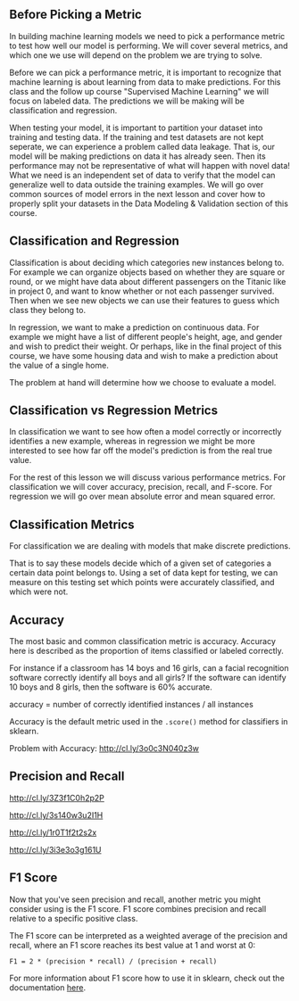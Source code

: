 
## Before Picking a Metric

In building machine learning models we need to pick a performance metric to test how well our model is performing. We will cover several metrics, and which one we use will depend on the problem we are trying to solve.

Before we can pick a performance metric, it is important to recognize that machine learning is about learning from data to make predictions. For this class and the follow up course "Supervised Machine Learning" we will focus on labeled data. The predictions we will be making will be classification and regression.

When testing your model, it is important to partition your dataset into training and testing data. If the training and test datasets are not kept seperate, we can experience a problem called data leakage. That is, our model will be making predictions on data it has already seen. Then its performance may not be representative of what will happen with novel data! What we need is an independent set of data to verify that the model can generalize well to data outside the training examples. We will go over common sources of model errors in the next lesson and cover how to properly split your datasets in the Data Modeling & Validation section of this course.

## Classification and Regression

Classification is about deciding which categories new instances belong to. For example we can organize objects based on whether they are square or round, or we might have data about different passengers on the Titanic like in project 0, and want to know whether or not each passenger survived. Then when we see new objects we can use their features to guess which class they belong to.

In regression, we want to make a prediction on continuous data. For example we might have a list of different people's height, age, and gender and wish to predict their weight. Or perhaps, like in the final project of this course, we have some housing data and wish to make a prediction about the value of a single home.

The problem at hand will determine how we choose to evaluate a model.

## Classification vs Regression Metrics

In classification we want to see how often a model correctly or incorrectly identifies a new example, whereas in regression we might be more interested to see how far off the model's prediction is from the real true value.

For the rest of this lesson we will discuss various performance metrics. For classification we will cover accuracy, precision, recall, and F-score. For regression we will go over mean absolute error and mean squared error.

## Classification Metrics

For classification we are dealing with models that make discrete predictions.

That is to say these models decide which of a given set of categories a certain data point belongs to. Using a set of data kept for testing, we can measure on this testing set which points were accurately classified, and which were not.

## Accuracy

The most basic and common classification metric is accuracy. Accuracy here is described as the proportion of items classified or labeled correctly.

For instance if a classroom has 14 boys and 16 girls, can a facial recognition software correctly identify all boys and all girls? If the software can identify 10 boys and 8 girls, then the software is 60% accurate.

accuracy = number of correctly identified instances / all instances

Accuracy is the default metric used in the `.score()` method for classifiers in sklearn.

Problem with Accuracy: http://cl.ly/3o0c3N040z3w

## Precision and Recall

http://cl.ly/3Z3f1C0h2p2P

http://cl.ly/3s140w3u2I1H

http://cl.ly/1r0T1f2t2s2x

http://cl.ly/3i3e3o3g161U

## F1 Score

Now that you've seen precision and recall, another metric you might consider using is the F1 score. F1 score combines precision and recall relative to a specific positive class.

The F1 score can be interpreted as a weighted average of the precision and recall, where an F1 score reaches its best value at 1 and worst at 0:

`F1 = 2 * (precision * recall) / (precision + recall)`

For more information about F1 score how to use it in sklearn, check out the documentation [here](http://scikit-learn.org/stable/modules/generated/sklearn.metrics.f1_score.html#sklearn.metrics.f1_score).
